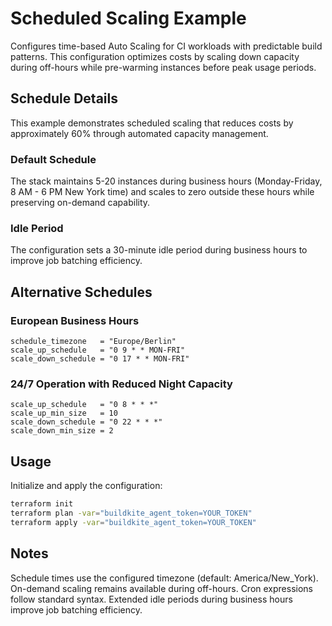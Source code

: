 # Scheduled Scaling Example

Configures time-based Auto Scaling for CI workloads with predictable build patterns. This configuration optimizes costs by scaling down capacity during off-hours while pre-warming instances before peak usage periods.

## Schedule Details

This example demonstrates scheduled scaling that reduces costs by approximately 60% through automated capacity management.

### Default Schedule

The stack maintains 5-20 instances during business hours (Monday-Friday, 8 AM - 6 PM New York time) and scales to zero outside these hours while preserving on-demand capability.

### Idle Period

The configuration sets a 30-minute idle period during business hours to improve job batching efficiency.

## Alternative Schedules

### European Business Hours

```hcl
schedule_timezone   = "Europe/Berlin"
scale_up_schedule   = "0 9 * * MON-FRI"
scale_down_schedule = "0 17 * * MON-FRI"
```

### 24/7 Operation with Reduced Night Capacity

```hcl
scale_up_schedule   = "0 8 * * *"
scale_up_min_size   = 10
scale_down_schedule = "0 22 * * *"
scale_down_min_size = 2
```

## Usage

Initialize and apply the configuration:

```bash
terraform init
terraform plan -var="buildkite_agent_token=YOUR_TOKEN"
terraform apply -var="buildkite_agent_token=YOUR_TOKEN"
```

## Notes

Schedule times use the configured timezone (default: America/New_York). On-demand scaling remains available during off-hours. Cron expressions follow standard syntax. Extended idle periods during business hours improve job batching efficiency.
